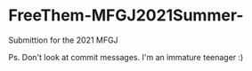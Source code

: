 # FreeThem-MFGJ2021Summer-
Submittion for the 2021 MFGJ

Ps. Don't look at commit messages. I'm an immature teenager :)
